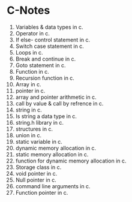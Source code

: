 # C-Notes

1. Variables & data types in c.
2. Operator in c.
3. If else- control statement in c.
4. Switch case statement in c.
5. Loops in c.
6. Break and continue in c.
7. Goto statement in c.
8. Function in c.
9. Recursion function in c.
10. Array in c. 
11. pointer in c.
12. array and pointer arithmetic in c.
13. call by value & call by refrence in c.
14. string in c.
15. Is string a data type in c.
16. string.h library in c.
17. structures in c.
18. union in c.
19. static variable in c.
20. dynamic memory allocation in c.
21. static memory allocation in c.
22. function for dynamic memory allocation in c.
23. Storage class in c.
24. void pointer in c.
25. Null pointer in c.
26. command line arguments in c.
27. Function pointer in c.
